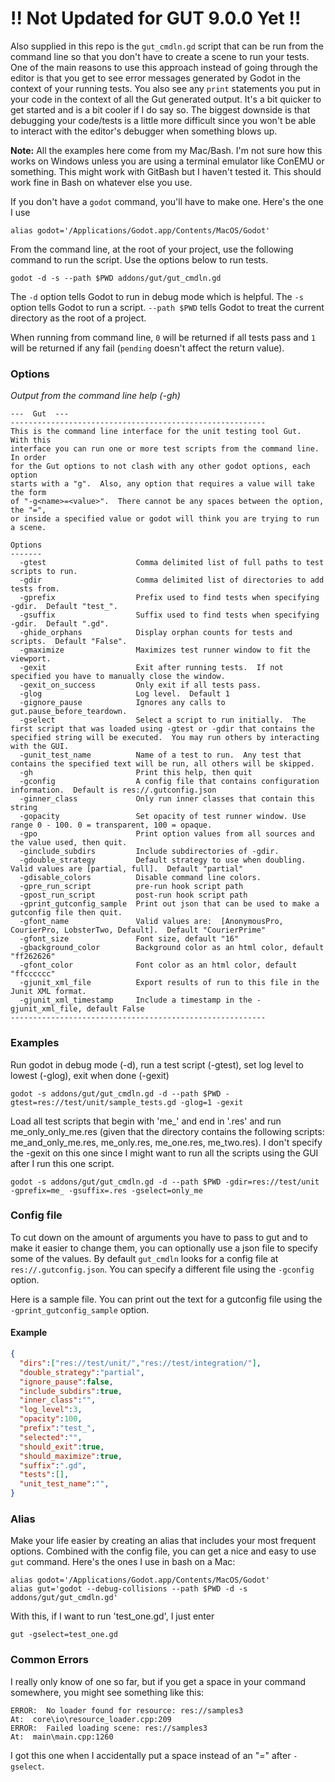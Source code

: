 # !! Not Updated for GUT 9.0.0 Yet !!
Also supplied in this repo is the `gut_cmdln.gd` script that can be run from the command line so that you don't have to create a scene to run your tests.  One of the main reasons to use this approach instead of going through the editor is that you get to see error messages generated by Godot in the context of your running tests.  You also see any `print` statements you put in  your code in the context of all the Gut generated output.  It's a bit quicker to get started and is a bit cooler if I do say so.  The biggest downside is that debugging your code/tests is a little more difficult since you won't be able to interact with the editor's debugger when something blows up.

__Note:__ All the examples here come from my Mac/Bash.  I'm not sure how this works on Windows unless you are using a terminal emulator like ConEMU or something.  This might work with GitBash but I haven't tested it.  This should work fine in Bash on whatever else you use.

If you don't have a `godot` command, you'll have to make one.  Here's the one I use
```
alias godot='/Applications/Godot.app/Contents/MacOS/Godot'
```
From the command line, at the root of your project, use the following command to run the script.  Use the options below to run tests.

```
godot -d -s --path $PWD addons/gut/gut_cmdln.gd
```

The `-d` option tells Godot to run in debug mode which is helpful.  The `-s` option tells Godot to run a script. `--path $PWD` tells Godot to treat the current directory as the root of a project.

When running from command line, `0` will be returned if all tests pass and `1` will be returned if any fail (`pending` doesn't affect the return value).

### Options
_Output from the command line help (-gh)_
```
---  Gut  ---
---------------------------------------------------------
This is the command line interface for the unit testing tool Gut.  With this
interface you can run one or more test scripts from the command line.  In order
for the Gut options to not clash with any other godot options, each option
starts with a "g".  Also, any option that requires a value will take the form
of "-g<name>=<value>".  There cannot be any spaces between the option, the "=",
or inside a specified value or godot will think you are trying to run a scene.

Options
-------
  -gtest                    Comma delimited list of full paths to test scripts to run.
  -gdir                     Comma delimited list of directories to add tests from.
  -gprefix                  Prefix used to find tests when specifying -gdir.  Default "test_".
  -gsuffix                  Suffix used to find tests when specifying -gdir.  Default ".gd".
  -ghide_orphans            Display orphan counts for tests and scripts.  Default "False".
  -gmaximize                Maximizes test runner window to fit the viewport.
  -gexit                    Exit after running tests.  If not specified you have to manually close the window.
  -gexit_on_success         Only exit if all tests pass.
  -glog                     Log level.  Default 1
  -gignore_pause            Ignores any calls to gut.pause_before_teardown.
  -gselect                  Select a script to run initially.  The first script that was loaded using -gtest or -gdir that contains the specified string will be executed.  You may run others by interacting with the GUI.
  -gunit_test_name          Name of a test to run.  Any test that contains the specified text will be run, all others will be skipped.
  -gh                       Print this help, then quit
  -gconfig                  A config file that contains configuration information.  Default is res://.gutconfig.json
  -ginner_class             Only run inner classes that contain this string
  -gopacity                 Set opacity of test runner window. Use range 0 - 100. 0 = transparent, 100 = opaque.
  -gpo                      Print option values from all sources and the value used, then quit.
  -ginclude_subdirs         Include subdirectories of -gdir.
  -gdouble_strategy         Default strategy to use when doubling.  Valid values are [partial, full].  Default "partial"
  -gdisable_colors          Disable command line colors.
  -gpre_run_script          pre-run hook script path
  -gpost_run_script         post-run hook script path
  -gprint_gutconfig_sample  Print out json that can be used to make a gutconfig file then quit.
  -gfont_name               Valid values are:  [AnonymousPro, CourierPro, LobsterTwo, Default].  Default "CourierPrime"
  -gfont_size               Font size, default "16"
  -gbackground_color        Background color as an html color, default "ff262626"
  -gfont_color              Font color as an html color, default "ffcccccc"
  -gjunit_xml_file          Export results of run to this file in the Junit XML format.
  -gjunit_xml_timestamp     Include a timestamp in the -gjunit_xml_file, default False
---------------------------------------------------------
```

### Examples

Run godot in debug mode (-d), run a test script (-gtest), set log level to lowest (-glog), exit when done (-gexit)

`godot -s addons/gut/gut_cmdln.gd -d --path $PWD -gtest=res://test/unit/sample_tests.gd -glog=1 -gexit`

Load all test scripts that begin with 'me_' and end in '.res' and run me_only_only_me.res (given that the directory contains the following scripts:  me_and_only_me.res, me_only.res, me_one.res, me_two.res).  I don't specify the -gexit on this one since I might want to run all the scripts using the GUI after I run this one script.

`godot -s addons/gut/gut_cmdln.gd -d --path $PWD -gdir=res://test/unit -gprefix=me_ -gsuffix=.res -gselect=only_me`

### Config file
To cut down on the amount of arguments you have to pass to gut and to make it easier to change them, you can optionally use a json file to specify some of the values.  By default `gut_cmdln` looks for a config file at `res://.gutconfig.json`.  You can specify a different file using the `-gconfig` option.

Here is a sample file.  You can print out the text for a gutconfig file using the `-gprint_gutconfig_sample` option.
#### Example
``` json
{
  "dirs":["res://test/unit/","res://test/integration/"],
  "double_strategy":"partial",
  "ignore_pause":false,
  "include_subdirs":true,
  "inner_class":"",
  "log_level":3,
  "opacity":100,
  "prefix":"test_",
  "selected":"",
  "should_exit":true,
  "should_maximize":true,
  "suffix":".gd",
  "tests":[],
  "unit_test_name":"",
}
```
### Alias
Make your life easier by creating an alias that includes your most frequent options.  Combined with the config file, you can get a nice and easy to use `gut` command.  Here's the ones I use in bash on a Mac:

```
alias godot='/Applications/Godot.app/Contents/MacOS/Godot'
alias gut='godot --debug-collisions --path $PWD -d -s addons/gut/gut_cmdln.gd'
```

With this, if I want to run 'test_one.gd', I just enter
```
gut -gselect=test_one.gd
```

### Common Errors
I really only know of one so far, but if you get a space in your command somewhere, you might see something like this:
```
ERROR:  No loader found for resource: res://samples3
At:  core\io\resource_loader.cpp:209
ERROR:  Failed loading scene: res://samples3
At:  main\main.cpp:1260
```
I got this one when I accidentally put a space instead of an "=" after `-gselect`.
